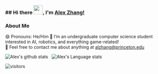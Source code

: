### ## Hi there <img src="https://github.com/TheDudeThatCode/TheDudeThatCode/blob/master/Assets/Hi.gif" width="29px">, I'm [Alex Zhang!](https://www.linkedin.com/in/alexzhang13/) 
<!--
**alexzhang13/alexzhang13** is a ✨ _special_ ✨ repository because its `README.md` (this file) appears on your GitHub profile.

Here are some ideas to get you started:

- 🔭 I’m currently working on ...
- 🌱 I’m currently learning ...
- 👯 I’m looking to collaborate on ...
- 🤔 I’m looking for help with ...
- 💬 Ask me about ...
- 📫 How to reach me: ...
- 😄 Pronouns: ...
- ⚡ Fun fact: ...
-->

### About Me
😄 Pronouns: He/Him
🔭 I’m an undergraduate computer science student interested in AI, robotics, and everything game-related! </br>
👯 Feel free to contact me about anything at alzhang@princeton.edu </br>

![Alex's github stats](https://github-readme-stats.vercel.app/api?username=alzhang&show_icons=true&hide_border=true)&nbsp;&nbsp;
![Alex's Language stats](https://github-readme-stats-eight-theta.vercel.app/api/top-langs/?username=alzhang&layout=compact&langs_count=8&hide_border=true)
<br />

![visitors](https://visitor-badge.laobi.icu/badge?page_id=alexzhang13.alexzhang13)